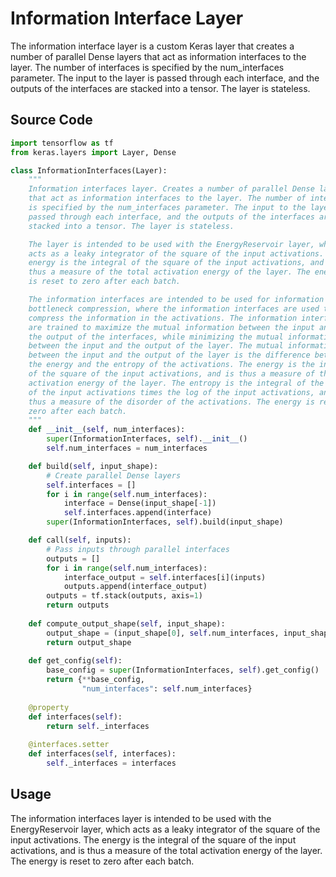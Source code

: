 # Information Interface Layer

The information interface layer is a custom Keras layer that creates a number of parallel Dense layers that act as information interfaces to the layer. The number of interfaces is specified by the num_interfaces parameter. The input to the layer is passed through each interface, and the outputs of the interfaces are stacked into a tensor. The layer is stateless.

## Source Code

```python
import tensorflow as tf
from keras.layers import Layer, Dense

class InformationInterfaces(Layer):
    """
    Information interfaces layer. Creates a number of parallel Dense layers
    that act as information interfaces to the layer. The number of interfaces
    is specified by the num_interfaces parameter. The input to the layer is
    passed through each interface, and the outputs of the interfaces are
    stacked into a tensor. The layer is stateless.

    The layer is intended to be used with the EnergyReservoir layer, which
    acts as a leaky integrator of the square of the input activations. The
    energy is the integral of the square of the input activations, and is
    thus a measure of the total activation energy of the layer. The energy
    is reset to zero after each batch.

    The information interfaces are intended to be used for information
    bottleneck compression, where the information interfaces are used to
    compress the information in the activations. The information interfaces
    are trained to maximize the mutual information between the input and
    the output of the interfaces, while minimizing the mutual information
    between the input and the output of the layer. The mutual information
    between the input and the output of the layer is the difference between
    the energy and the entropy of the activations. The energy is the integral
    of the square of the input activations, and is thus a measure of the total
    activation energy of the layer. The entropy is the integral of the negative
    of the input activations times the log of the input activations, and is
    thus a measure of the disorder of the activations. The energy is reset to
    zero after each batch.
    """
    def __init__(self, num_interfaces):
        super(InformationInterfaces, self).__init__()
        self.num_interfaces = num_interfaces

    def build(self, input_shape):
        # Create parallel Dense layers
        self.interfaces = []
        for i in range(self.num_interfaces):
            interface = Dense(input_shape[-1]) 
            self.interfaces.append(interface)
        super(InformationInterfaces, self).build(input_shape)

    def call(self, inputs):
        # Pass inputs through parallel interfaces
        outputs = []
        for i in range(self.num_interfaces):
            interface_output = self.interfaces[i](inputs)
            outputs.append(interface_output)
        outputs = tf.stack(outputs, axis=1)
        return outputs
    
    def compute_output_shape(self, input_shape):
        output_shape = (input_shape[0], self.num_interfaces, input_shape[-1])
        return output_shape
    
    def get_config(self):
        base_config = super(InformationInterfaces, self).get_config()
        return {**base_config, 
                "num_interfaces": self.num_interfaces}
    
    @property
    def interfaces(self):
        return self._interfaces
    
    @interfaces.setter
    def interfaces(self, interfaces):
        self._interfaces = interfaces
```

## Usage

The information interfaces layer is intended to be used with the EnergyReservoir layer, which acts as a leaky integrator of the square of the input activations. The energy is the integral of the square of the input activations, and is thus a measure of the total activation energy of the layer. The energy is reset to zero after each batch.